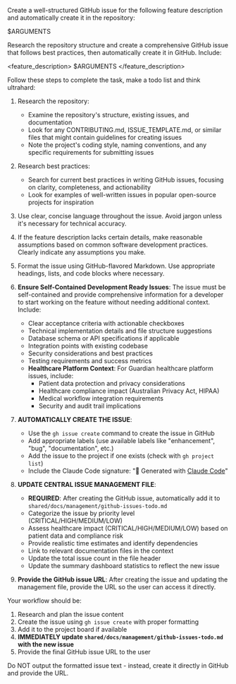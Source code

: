 Create a well-structured GitHub issue for the following feature description and automatically create it in the repository:

$ARGUMENTS

Research the repository structure and create a comprehensive GitHub issue that follows best practices, then automatically create it in GitHub. Include:

<feature_description>
$ARGUMENTS
</feature_description>

Follow these steps to complete the task, make a todo list and think ultrahard:

1. Research the repository:
   - Examine the repository's structure, existing issues, and documentation
   - Look for any CONTRIBUTING.md, ISSUE_TEMPLATE.md, or similar files that might contain guidelines for creating issues
   - Note the project's coding style, naming conventions, and any specific requirements for submitting issues

2. Research best practices:
   - Search for current best practices in writing GitHub issues, focusing on clarity, completeness, and actionability
   - Look for examples of well-written issues in popular open-source projects for inspiration

3. Use clear, concise language throughout the issue. Avoid jargon unless it's necessary for technical accuracy.

4. If the feature description lacks certain details, make reasonable assumptions based on common software development practices. Clearly indicate any assumptions you make.

5. Format the issue using GitHub-flavored Markdown. Use appropriate headings, lists, and code blocks where necessary.

6. **Ensure Self-Contained Development Ready Issues**: The issue must be self-contained and provide comprehensive information for a developer to start working on the feature without needing additional context. Include:
   - Clear acceptance criteria with actionable checkboxes
   - Technical implementation details and file structure suggestions
   - Database schema or API specifications if applicable
   - Integration points with existing codebase
   - Security considerations and best practices
   - Testing requirements and success metrics
   - **Healthcare Platform Context**: For Guardian healthcare platform issues, include:
     - Patient data protection and privacy considerations
     - Healthcare compliance impact (Australian Privacy Act, HIPAA)
     - Medical workflow integration requirements
     - Security and audit trail implications

7. **AUTOMATICALLY CREATE THE ISSUE**: 
   - Use the `gh issue create` command to create the issue in GitHub
   - Add appropriate labels (use available labels like "enhancement", "bug", "documentation", etc.)
   - Add the issue to the project if one exists (check with `gh project list`)
   - Include the Claude Code signature: "🤖 Generated with [Claude Code](https://claude.ai/code)"

8. **UPDATE CENTRAL ISSUE MANAGEMENT FILE**:
   - **REQUIRED**: After creating the GitHub issue, automatically add it to `shared/docs/management/github-issues-todo.md`
   - Categorize the issue by priority level (CRITICAL/HIGH/MEDIUM/LOW)
   - Assess healthcare impact (CRITICAL/HIGH/MEDIUM/LOW) based on patient data and compliance risk
   - Provide realistic time estimates and identify dependencies
   - Link to relevant documentation files in the context
   - Update the total issue count in the file header
   - Update the summary dashboard statistics to reflect the new issue

9. **Provide the GitHub issue URL**: After creating the issue and updating the management file, provide the URL so the user can access it directly.

Your workflow should be:
1. Research and plan the issue content
2. Create the issue using `gh issue create` with proper formatting
3. Add it to the project board if available
4. **IMMEDIATELY update `shared/docs/management/github-issues-todo.md` with the new issue**
5. Provide the final GitHub issue URL to the user

Do NOT output the formatted issue text - instead, create it directly in GitHub and provide the URL.